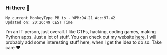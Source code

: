 ### Hi there 👋
<!-- PB START -->
```
My current MonkeyType PB is - WPM:94.21 Acc:97.42
Updated on: 20:26:49 CEST Time
```
<!-- PB END -->
I'm an IT person, just overall. I like CTFs, hacking, coding games, making Python apps. Just a lot of stuff.
You can check out my website [here](https://skill3472.github.io/).
I will probably add some interesting stuff here, when I get the idea to do so. Take care ❤️
